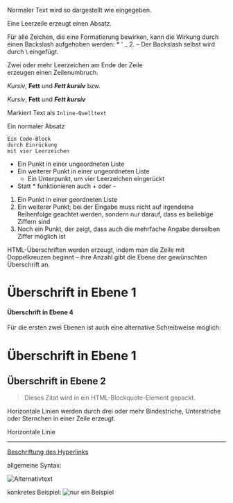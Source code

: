 Normaler Text wird so dargestellt wie eingegeben.

Eine Leerzeile erzeugt einen Absatz.

Für alle Zeichen, die eine Formatierung bewirken, kann die Wirkung durch einen Backslash aufgehoben werden: \* \' \_ 2\. – Der Backslash selbst wird durch \\ eingefügt.

Zwei oder mehr Leerzeichen am Ende der Zeile  
erzeugen einen Zeilenumbruch. 

*Kursiv*, **Fett** und ***Fett kursiv*** bzw.

_Kursiv_, __Fett__ und ___Fett kursiv___ 

Markiert Text als `Inline-Quelltext`

Ein normaler Absatz

    Ein Code-Block
    durch Einrückung
    mit vier Leerzeichen

* Ein Punkt in einer ungeordneten Liste
* Ein weiterer Punkt in einer ungeordneten Liste
  * Ein Unterpunkt, um vier Leerzeichen eingerückt
* Statt * funktionieren auch + oder -
1. Ein Punkt in einer geordneten Liste
2. Ein weiterer Punkt; bei der Eingabe muss nicht auf irgendeine Reihenfolge geachtet werden, sondern nur darauf, dass es beliebige Ziffern sind
3. Noch ein Punkt, der zeigt, dass auch die mehrfache Angabe derselben Ziffer möglich ist

HTML-Überschriften werden erzeugt, indem man die Zeile mit Doppelkreuzen beginnt – ihre Anzahl gibt die Ebene der gewünschten Überschrift an. 

# Überschrift in Ebene 1

#### Überschrift in Ebene 4

Für die ersten zwei Ebenen ist auch eine alternative Schreibweise möglich:

Überschrift in Ebene 1
======================

Überschrift in Ebene 2
----------------------

> Dieses Zitat wird in ein HTML-Blockquote-Element gepackt.

Horizontale Linien werden durch drei oder mehr Bindestriche, Unterstriche oder Sternchen in einer Zeile erzeugt. 

Horizontale Linie

---

[Beschriftung des Hyperlinks](https://de.wikipedia.org/ "Titel, der beim Überfahren mit der Maus angezeigt wird")

allgemeine Syntax:

![Alternativtext](Bild-URL "Bildtitel hier")

konkretes Beispiel:
![nur ein Beispiel](https://commons.wikimedia.org/wiki/File:Example_de.jpg "Beispielbild") 
